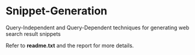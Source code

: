 # Snippet-Generation
Query-Independent and Query-Dependent techniques for generating web search result snippets

Refer to <b>readme.txt</b> and the report for more details.
